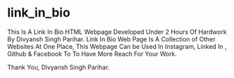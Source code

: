 # link_in_bio

This Is A Link In Bio HTML Webpage Developed Under 2 Hours Of Hardwork By Divyansh Singh Parihar. Link In Bio Web Page Is A Collection of Other Websites At One Place, This Webpage Can be Used In Instagram, Linked In , Github & Facebook To To Have More Reach For Your Work.

Thank You,
Divyansh Singh Parihar.
